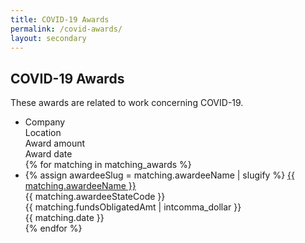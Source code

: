 ```yaml
---
title: COVID-19 Awards
permalink: /covid-awards/
layout: secondary
---
```

<section class="usa-section">
<div class="usa-content utility-content usa-grid">
<div class="usa-width-one-whole">

<h1>COVID-19 Awards</h1>

<p class="text-medium" markdown="1">
These awards are related to work concerning COVID-19.
</p>

</div>
</div>
</section>

 <ul class="table monospace">
              <li class="table-row table-header">
                <div class="table-row-item subhead">Company</div>
                <div class="table-row-item subhead">Location</div>
                <div class="table-row-item subhead narrow numeric">Award amount</div>
                <div class="table-row-item subhead narrow numeric">Award date</div>
              </li>
              <div>
              {% for matching in matching_awards %}
                <li class="table-row">
                  <div class="table-row-item" data-header="Company">
                    {% assign awardeeSlug = matching.awardeeName | slugify %}
                    <a href="{{ page.details_url | append: awardeeSlug | relative_url }}" alt="{{ matching.awardeeName }}">
                    <span>{{ matching.awardeeName }}</span>
                    </a>
                  </div>
                  <div class="table-row-item" data-header="Location">{{ matching.awardeeStateCode }}</div>
                  <div class="table-row-item narrow numeric font-mono text-small" data-header="Award amount">{{ matching.fundsObligatedAmt | intcomma_dollar }}</div>
                  <div class="table-row-item narrow numeric font-mono text-small" data-header="Award date">{{ matching.date }}</div>
                </li>
              {% endfor %}
              </div>
            </ul>
